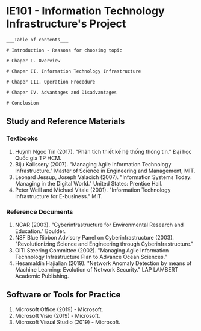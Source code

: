 # IE101 - Information Technology Infrastructure's Project

```
___Table of contents___

# Introduction - Reasons for choosing topic

# Chaper I. Overview

# Chaper II. Information Technology Infrastructure

# Chaper III. Operation Procedure

# Chaper IV. Advantages and Disadvantages

# Conclusion
```

## Study and Reference Materials

### Textbooks
1. Huỳnh Ngọc Tín (2017). "Phân tích thiết kế hệ thống thông tin." Đại học Quốc gia TP HCM.
2. Biju Kalissery (2007). "Managing Agile Information Technology Infrastructure." Master of Science in Engineering and Management, MIT.
3. Leonard Jessup, Joseph Valacich (2007). "Information Systems Today: Managing in the Digital World." United States: Prentice Hall.
4. Peter Weill and Michael Vitale (2001). "Information Technology Infrastructure for E-business." MIT.

### Reference Documents
1. NCAR (2003). "Cyberinfrastructure for Environmental Research and Education." Boulder.
2. NSF Blue Ribbon Advisory Panel on Cyberinfrastructure (2003). "Revolutionizing Science and Engineering through Cyberinfrastructure."
3. OITI Steering Committee (2002). "Managing Agile Information Technology Infrastructure Plan to Advance Ocean Sciences."
4. Hesamaldin Hajialian (2019). "Network Anomaly Detection by means of Machine Learning: Evolution of Network Security." LAP LAMBERT Academic Publishing.

## Software or Tools for Practice
1. Microsoft Office (2019) - Microsoft.
2. Microsoft Visio (2019) - Microsoft.
3. Microsoft Visual Studio (2019) - Microsoft.
